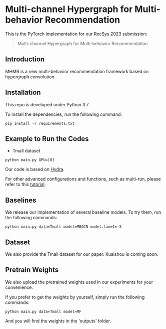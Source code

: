 # Multi-channel Hypergraph for Multi-behavior Recommendation

This is the PyTorch implementation for our RecSys 2023 submission:

>Multi-channel Hypergraph for Multi-behavior Recommendation


## Introduction
MHMR is a new multi-behavior recommendation framework based on hypergraph convolution.

## Installation
This repo is developed under Python 3.7.

To install the dependencies, run the following command:
```
pip install -r requirements.txt
```

## Example to Run the Codes
* Tmall dataset
```
python main.py GPU=[0]
```

Our code is based on [Hydra](https://github.com/facebookresearch/hydra).

For other advanced configurations and functions, such as multi-run, please refer to this [tutorial](https://hydra.cc/docs/intro/).

## Baselines

We release our implementation of several baseline models. To try them, run the following commands:

```
python main.py data=Tmall model=MBGCN model.lam=1e-5
```

## Dataset
We also provide the Tmall dataset for our paper. Kuaishou is coming soon.


## Pretrain Weights
We also upload the pretrained weights used in our experiments for your convenience.

If you prefer to get the weights by yourself, simply run the following commands:

```
python main.py data=Tmall model=MF
```
And you will find the weights in the 'outputs' folder.